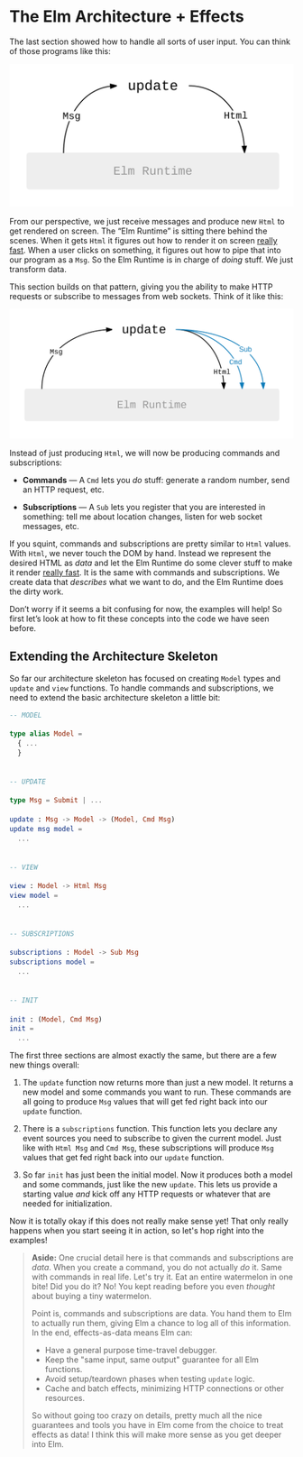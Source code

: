# The Elm Architecture + Effects

The last section showed how to handle all sorts of user input. You can think of those programs like this:

![](beginnerProgram.svg)

From our perspective, we just receive messages and produce new `Html` to get rendered on screen. The &ldquo;Elm Runtime&rdquo; is sitting there behind the scenes. When it gets `Html` it figures out how to render it on screen [really fast][vdom]. When a user clicks on something, it figures out how to pipe that into our program as a `Msg`. So the Elm Runtime is in charge of *doing* stuff. We just transform data.

[vdom]: http://elm-lang.org/blog/blazing-fast-html-round-two

This section builds on that pattern, giving you the ability to make HTTP requests or subscribe to messages from web sockets. Think of it like this:

![](program.svg)

Instead of just producing `Html`, we will now be producing commands and subscriptions:

  - **Commands** &mdash; A `Cmd` lets you *do* stuff: generate a random number, send an HTTP request, etc.

  - **Subscriptions** &mdash; A `Sub` lets you register that you are interested in something: tell me about location changes, listen for web socket messages, etc.

If you squint, commands and subscriptions are pretty similar to `Html` values. With `Html`, we never touch the DOM by hand. Instead we represent the desired HTML as *data* and let the Elm Runtime do some clever stuff to make it render [really fast][vdom]. It is the same with commands and subscriptions. We create data that *describes* what we want to do, and the Elm Runtime does the dirty work.

Don&rsquo;t worry if it seems a bit confusing for now, the examples will help! So first let&rsquo;s look at how to fit these concepts into the code we have seen before.


## Extending the Architecture Skeleton

So far our architecture skeleton has focused on creating `Model` types and `update` and `view` functions. To handle commands and subscriptions, we need to extend the basic architecture skeleton a little bit:

```elm
-- MODEL

type alias Model =
  { ...
  }


-- UPDATE

type Msg = Submit | ...

update : Msg -> Model -> (Model, Cmd Msg)
update msg model =
  ...


-- VIEW

view : Model -> Html Msg
view model =
  ...


-- SUBSCRIPTIONS

subscriptions : Model -> Sub Msg
subscriptions model =
  ...


-- INIT

init : (Model, Cmd Msg)
init =
  ...
```

The first three sections are almost exactly the same, but there are a few new things overall:

  1. The `update` function now returns more than just a new model. It returns a new model and some commands you want to run. These commands are all going to produce `Msg` values that will get fed right back into our `update` function.

  2. There is a `subscriptions` function. This function lets you declare any event sources you need to subscribe to given the current model. Just like with `Html Msg` and `Cmd Msg`, these subscriptions will produce `Msg` values that get fed right back into our `update` function.

  3. So far `init` has just been the initial model. Now it produces both a model and some commands, just like the new `update`. This lets us provide a starting value *and* kick off any HTTP requests or whatever that are needed for initialization.

Now it is totally okay if this does not really make sense yet! That only really happens when you start seeing it in action, so let's hop right into the examples!


> **Aside:** One crucial detail here is that commands and subscriptions are *data*. When you create a command, you do not actually *do* it. Same with commands in real life. Let's try it. Eat an entire watermelon in one bite! Did you do it? No! You kept reading before you even *thought* about buying a tiny watermelon.
>
> Point is, commands and subscriptions are data. You hand them to Elm to actually run them, giving Elm a chance to log all of this information. In the end, effects-as-data means Elm can:
>
>   - Have a general purpose time-travel debugger.
>   - Keep the "same input, same output" guarantee for all Elm functions.
>   - Avoid setup/teardown phases when testing `update` logic.
>   - Cache and batch effects, minimizing HTTP connections or other resources.
>
> So without going too crazy on details, pretty much all the nice guarantees and tools you have in Elm come from the choice to treat effects as data! I think this will make more sense as you get deeper into Elm.
